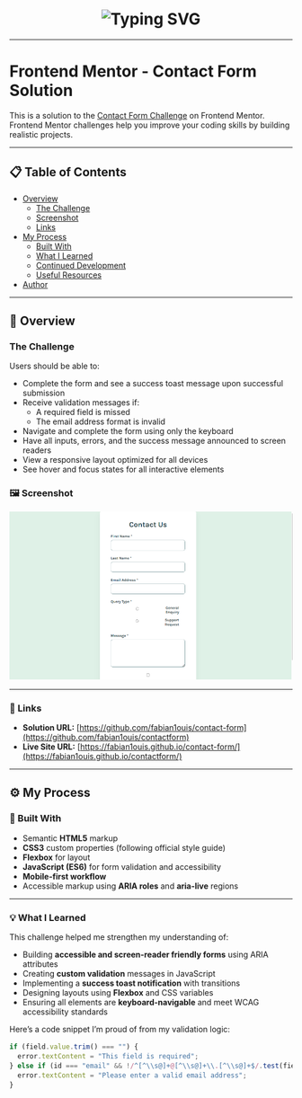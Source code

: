 <!-- ✨ Animated Typing Intro -->
<h1 align="center">
  <img src="https://readme-typing-svg.herokuapp.com?font=Karla&pause=1000&color=00C2CB&center=true&vCenter=true&width=600&lines=👋+Hey%2C+I'm+Fabian+Louis!;💻+Frontend+Developer+%7C+UI+Enthusiast;🚀+Welcome+to+my+Contact+Form+Challenge!" alt="Typing SVG">
</h1>

---

# Frontend Mentor - Contact Form Solution

This is a solution to the [Contact Form Challenge](https://www.frontendmentor.io/challenges/contact-form--G-hYlqKJj) on Frontend Mentor.  
Frontend Mentor challenges help you improve your coding skills by building realistic projects.

---

## 📋 Table of Contents

- [Overview](#overview)
  - [The Challenge](#the-challenge)
  - [Screenshot](#screenshot)
  - [Links](#links)
- [My Process](#my-process)
  - [Built With](#built-with)
  - [What I Learned](#what-i-learned)
  - [Continued Development](#continued-development)
  - [Useful Resources](#useful-resources)
- [Author](#author)

---

## 🧠 Overview

### The Challenge

Users should be able to:

- Complete the form and see a success toast message upon successful submission  
- Receive validation messages if:
  - A required field is missed  
  - The email address format is invalid  
- Navigate and complete the form using only the keyboard  
- Have all inputs, errors, and the success message announced to screen readers  
- View a responsive layout optimized for all devices  
- See hover and focus states for all interactive elements  

### 🖼️ Screenshot

![Desktop Preview](./design/desktop-preview.png)

---

### 🔗 Links

- **Solution URL:** [https://github.com/fabian1ouis/contact-form](https://github.com/fabian1ouis/contactform)  
- **Live Site URL:** [https://fabian1ouis.github.io/contact-form/](https://fabian1ouis.github.io/contactform/)

---

## ⚙️ My Process

### 🔧 Built With

- Semantic **HTML5** markup  
- **CSS3** custom properties (following official style guide)  
- **Flexbox** for layout  
- **JavaScript (ES6)** for form validation and accessibility  
- **Mobile-first workflow**  
- Accessible markup using **ARIA roles** and **aria-live** regions  

---

### 💡 What I Learned

This challenge helped me strengthen my understanding of:
- Building **accessible and screen-reader friendly forms** using ARIA attributes  
- Creating **custom validation** messages in JavaScript  
- Implementing a **success toast notification** with transitions  
- Designing layouts using **Flexbox** and CSS variables  
- Ensuring all elements are **keyboard-navigable** and meet WCAG accessibility standards  

Here’s a code snippet I’m proud of from my validation logic:

```js
if (field.value.trim() === "") {
  error.textContent = "This field is required";
} else if (id === "email" && !/^[^\\s@]+@[^\\s@]+\\.[^\\s@]+$/.test(field.value)) {
  error.textContent = "Please enter a valid email address";
}
